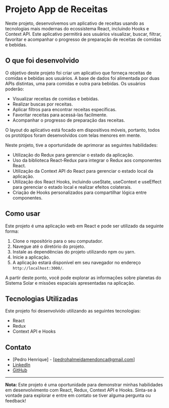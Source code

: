 # Projeto App de Receitas

Neste projeto, desenvolvemos um aplicativo de receitas usando as tecnologias mais modernas do ecossistema React, incluindo Hooks e Context API. Este aplicativo permitirá aos usuários visualizar, buscar, filtrar, favoritar e acompanhar o progresso de preparação de receitas de comidas e bebidas.

## O que foi desenvolvido

O objetivo deste projeto foi criar um aplicativo que forneça receitas de comidas e bebidas aos usuários. A base de dados foi alimentada por duas APIs distintas, uma para comidas e outra para bebidas. Os usuários poderão:

- Visualizar receitas de comidas e bebidas.
- Realizar buscas por receitas.
- Aplicar filtros para encontrar receitas específicas.
- Favoritar receitas para acessá-las facilmente.
- Acompanhar o progresso de preparação das receitas.

O layout do aplicativo está focado em dispositivos móveis, portanto, todos os protótipos foram desenvolvidos com telas menores em mente.

Neste projeto, tive a oportunidade de aprimorar as seguintes habilidades:

- Utilização do Redux para gerenciar o estado da aplicação.
- Uso da biblioteca React-Redux para integrar o Redux aos componentes React.
- Utilização da Context API do React para gerenciar o estado local da aplicação.
- Utilização dos React Hooks, incluindo useState, useContext e useEffect para gerenciar o estado local e realizar efeitos colaterais.
- Criação de Hooks personalizados para compartilhar lógica entre componentes.

## Como usar

Este projeto é uma aplicação web em React e pode ser utilizado da seguinte forma:

1. Clone o repositório para o seu computador.
2. Navegue até o diretório do projeto.
3. Instale as dependências do projeto utilizando npm ou yarn.
4. Inicie a aplicação.
5. A aplicação estará disponível em seu navegador no endereço `http://localhost:3000/`.

A partir deste ponto, você pode explorar as informações sobre planetas do Sistema Solar e missões espaciais apresentadas na aplicação.

## Tecnologias Utilizadas

Este projeto foi desenvolvido utilizando as seguintes tecnologias:

- React
- Redux
- Context API e Hooks

## Contato

- [Pedro Henrique] - [pedrohalmeidamendonca@gmail.com]
- [LinkedIn](https://www.linkedin.com/in/pedrohxiv/)
- [GitHub](https://github.com/pedrohxiv)

---

**Nota:** Este projeto é uma oportunidade para demonstrar minhas habilidades em desenvolvimento com React, Redux, Context API e Hooks. Sinta-se à vontade para explorar e entre em contato se tiver alguma pergunta ou feedback!

